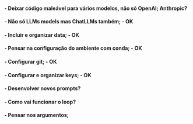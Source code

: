 #### - Deixar código maleável para vários modelos, não só OpenAI; Anthropic?

#### - Não só LLMs models mas ChatLLMs também; - OK

#### - Incluir e organizar data; - OK

#### - Pensar na configuração do ambiente com conda; - OK

#### - Configurar git; - OK

#### - Configurar e organizar keys; - OK

#### - Desenvolver novos prompts?

#### - Como vai funcionar o loop?

#### - Pensar nos argumentos;

